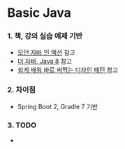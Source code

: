 # Basic Java

### 1. 책, 강의 실습 예제 기반

- [모던 자바 인 액션](https://kyobobook.co.kr/product/detailViewKor.laf?ejkGb=KOR&mallGb=KOR&barcode=9791162242025&orderClick=LAG&Kc= "모던 자바 인 액션")
  참고
- [더 자바, Java 8](https://www.inflearn.com/course/the-java-java8# "더 자바, Java 8") 참고
- [쉽게 배워 바로 써먹는 디자인 패턴 ](http://www.kyobobook.co.kr/product/detailViewKor.laf?ejkGb=KOR&mallGb=KOR&barcode=9791162243404&orderClick=LAG&Kc= "쉽게 배워 바로 써먹는 디자인 패턴 ")
  참고

### 2. 차이점

- Spring Boot 2, Gradle 7 기반

### 3. TODO

-
